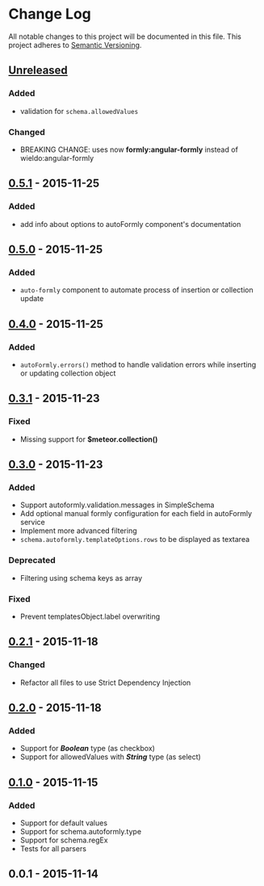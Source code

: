 Change Log
==========

All notable changes to this project will be documented in this file. This project adheres to [Semantic Versioning](http://semver.org/).

[Unreleased](https://github.com/wieldo/meteor-autoformly/compare/v0.5.1...HEAD)
-------------------------------------------------------------------------------

### Added

-	validation for `schema.allowedValues`

### Changed

-	BREAKING CHANGE: uses now **formly:angular-formly** instead of wieldo:angular-formly

[0.5.1](https://github.com/wieldo/meteor-autoformly/compare/v0.5.0...v0.5.1) - 2015-11-25
-----------------------------------------------------------------------------------------

### Added

-	add info about options to autoFormly component's documentation

[0.5.0](https://github.com/wieldo/meteor-autoformly/compare/v0.4.0...v0.5.0) - 2015-11-25
-----------------------------------------------------------------------------------------

### Added

-	`auto-formly` component to automate process of insertion or collection update

[0.4.0](https://github.com/wieldo/meteor-autoformly/compare/v0.3.1...v0.4.0) - 2015-11-25
-----------------------------------------------------------------------------------------

### Added

-	`autoFormly.errors()` method to handle validation errors while inserting or updating collection object

[0.3.1](https://github.com/wieldo/meteor-autoformly/compare/v0.3.0...v0.3.1) - 2015-11-23
-----------------------------------------------------------------------------------------

### Fixed

-	Missing support for **$meteor.collection()**

[0.3.0](https://github.com/wieldo/meteor-autoformly/compare/v0.2.1...v0.3.0) - 2015-11-23
-----------------------------------------------------------------------------------------

### Added

-	Support autoformly.validation.messages in SimpleSchema
-	Add optional manual formly configuration for each field in autoFormly service
-	Implement more advanced filtering
-	`schema.autoformly.templateOptions.rows` to be displayed as textarea

### Deprecated

-	Filtering using schema keys as array  

### Fixed

-	Prevent templatesObject.label overwriting

[0.2.1](https://github.com/wieldo/meteor-autoformly/compare/v0.2.0...v0.2.1) - 2015-11-18
-----------------------------------------------------------------------------------------

### Changed

-	Refactor all files to use Strict Dependency Injection

[0.2.0](https://github.com/wieldo/meteor-autoformly/compare/v0.1.0...v0.2.0) - 2015-11-18
-----------------------------------------------------------------------------------------

### Added

-	Support for ***Boolean*** type (as checkbox)
-	Support for allowedValues with ***String*** type (as select)

[0.1.0](https://github.com/wieldo/meteor-autoformly/compare/v0.0.1...v0.1.0) - 2015-11-15
-----------------------------------------------------------------------------------------

### Added

-	Support for default values
-	Support for schema.autoformly.type
-	Support for schema.regEx
-	Tests for all parsers

0.0.1 - 2015-11-14
------------------
